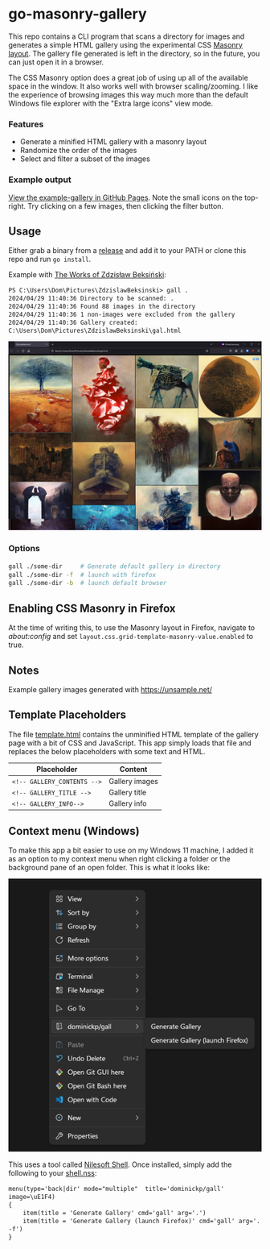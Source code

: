 # go-masonry-gallery

This repo contains a CLI program that scans a directory for images and generates a simple HTML gallery using the experimental CSS [Masonry layout](https://developer.mozilla.org/en-US/docs/Web/CSS/CSS_grid_layout/Masonry_layout). The gallery file generated is left in the directory, so in the future, you can just open it in a browser.

The CSS Masonry option does a great job of using up all of the available space in the window. It also works well with browser scaling/zooming. I like the experience of browsing images this way much more than the default Windows file explorer with the "Extra large icons" view mode.

### Features
- Generate a minified HTML gallery with a masonry layout
- Randomize the order of the images
- Select and filter a subset of the images

### Example output
[View the example-gallery in GitHub Pages](https://dominickp.github.io/gall/example-gallery/gal.html). Note the small icons on the top-right. Try clicking on a few images, then clicking the filter button.

## Usage
Either grab a binary from a [release](https://github.com/dominickp/gall/releases) and add it to your PATH or clone this repo and run `go install`.

Example with [The Works of Zdzisław Beksiński](https://archive.org/details/ZdzislawBeksinski/):
```
PS C:\Users\Dom\Pictures\ZdzislawBeksinski> gall .
2024/04/29 11:40:36 Directory to be scanned: .
2024/04/29 11:40:36 Found 88 images in the directory
2024/04/29 11:40:36 1 non-images were excluded from the gallery
2024/04/29 11:40:36 Gallery created: C:\Users\Dom\Pictures\ZdzislawBeksinski\gal.html
```

<img src="./docs/example.jpg">

### Options

```sh
gall ./some-dir  	# Generate default gallery in directory
gall ./some-dir -f 	# launch with firefox
gall ./some-dir -b 	# launch default browser
```

## Enabling CSS Masonry in Firefox
At the time of writing this, to use the Masonry layout in Firefox, navigate to _about:config_ and set `layout.css.grid-template-masonry-value.enabled` to true.

## Notes
Example gallery images generated with https://unsample.net/

## Template Placeholders
The file [template.html](./template.html) contains the unminified HTML template of the gallery page with a bit of CSS and JavaScript. This app simply loads that file and replaces the below placeholders with some text and HTML.

|Placeholder|Content|
|---|---|
|`<!-- GALLERY_CONTENTS -->`|Gallery images|
|`<!-- GALLERY_TITLE -->`|Gallery title|
|`<!-- GALLERY_INFO-->`|Gallery info|


## Context menu (Windows)
To make this app a bit easier to use on my Windows 11 machine, I added it as an option to my context menu when right clicking a folder or the background pane of an open folder. This is what it looks like:

<img src="./docs/context-menu.jpg">

This uses a tool called [Nilesoft Shell](https://nilesoft.org/). Once installed, simply add the following to your [shell.nss](https://nilesoft.org/docs/get-started):

```
menu(type='back|dir' mode="multiple"  title='dominickp/gall' image=\uE1F4)
{
	item(title = 'Generate Gallery' cmd='gall' arg='.')
	item(title = 'Generate Gallery (launch Firefox)' cmd='gall' arg='. -f')
}
```

